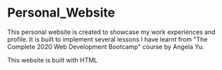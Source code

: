 # Personal_Website

This personal website is created to showcase my work experiences and profile. 
It is built to implement several lessons I have learnt from "The Complete 2020 Web Development Bootcamp" course by Angela Yu. 

This website is built with HTML
